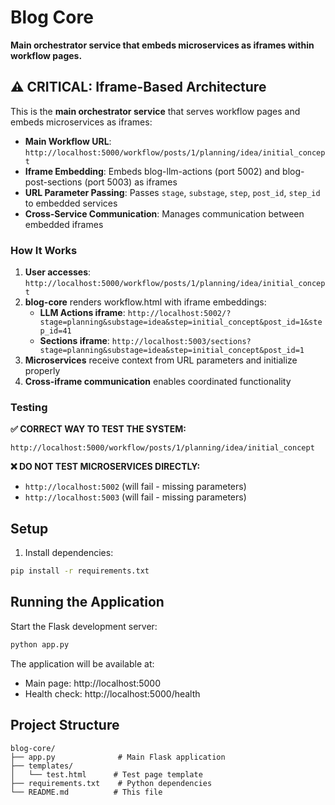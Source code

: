 # Blog Core

**Main orchestrator service that embeds microservices as iframes within workflow pages.**

## ⚠️ CRITICAL: Iframe-Based Architecture

This is the **main orchestrator service** that serves workflow pages and embeds microservices as iframes:

- **Main Workflow URL**: `http://localhost:5000/workflow/posts/1/planning/idea/initial_concept`
- **Iframe Embedding**: Embeds blog-llm-actions (port 5002) and blog-post-sections (port 5003) as iframes
- **URL Parameter Passing**: Passes `stage`, `substage`, `step`, `post_id`, `step_id` to embedded services
- **Cross-Service Communication**: Manages communication between embedded iframes

### How It Works

1. **User accesses**: `http://localhost:5000/workflow/posts/1/planning/idea/initial_concept`
2. **blog-core** renders workflow.html with iframe embeddings:
   - **LLM Actions iframe**: `http://localhost:5002/?stage=planning&substage=idea&step=initial_concept&post_id=1&step_id=41`
   - **Sections iframe**: `http://localhost:5003/sections?stage=planning&substage=idea&step=initial_concept&post_id=1`
3. **Microservices** receive context from URL parameters and initialize properly
4. **Cross-iframe communication** enables coordinated functionality

### Testing

**✅ CORRECT WAY TO TEST THE SYSTEM:**
```
http://localhost:5000/workflow/posts/1/planning/idea/initial_concept
```

**❌ DO NOT TEST MICROSERVICES DIRECTLY:**
- `http://localhost:5002` (will fail - missing parameters)
- `http://localhost:5003` (will fail - missing parameters)

## Setup

1. Install dependencies:
```bash
pip install -r requirements.txt
```

## Running the Application

Start the Flask development server:
```bash
python app.py
```

The application will be available at:
- Main page: http://localhost:5000
- Health check: http://localhost:5000/health

## Project Structure

```
blog-core/
├── app.py              # Main Flask application
├── templates/
│   └── test.html      # Test page template
├── requirements.txt    # Python dependencies
└── README.md          # This file
``` 